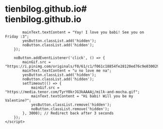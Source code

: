 # tienbilog.github.io# tienbilog.github.io
            mainText.textContent = "Yay! I love you babi! See you on Friday :3";
            yesButton.classList.add('hidden');
            noButton.classList.add('hidden');
        });

        noButton.addEventListener('click', () => {
            mainGif.src = "https://i.pinimg.com/originals/f0/61/c1/f061c18854fe28120ed76c9e03002937.gif";
            mainText.textContent = "u no love me na";
            yesButton.classList.add('hidden');
            noButton.classList.add('hidden');
            setTimeout(() => {
                mainGif.src = "https://media.tenor.com/TyrY0krJG3kAAAAj/milk-and-mocha.gif";
                mainText.textContent = "Hi babi! Will you be my Valentine?";
                yesButton.classList.remove('hidden');
                noButton.classList.remove('hidden');
            }, 3000); // Redirect back after 3 seconds
        });
    </script>
</body>
</html>